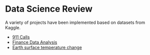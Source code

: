 # Data Science Review

A variety of projects have been implemented based on datasets from Kaggle.

- [911 Calls](https://github.com/ohduran/911_calls)
- [Finance Data Analysis](https://github.com/ohduran/finance_data_analysis)
- [Earth surface temperature change](https://github.com/ohduran/Earth_surface_temperature_change)

